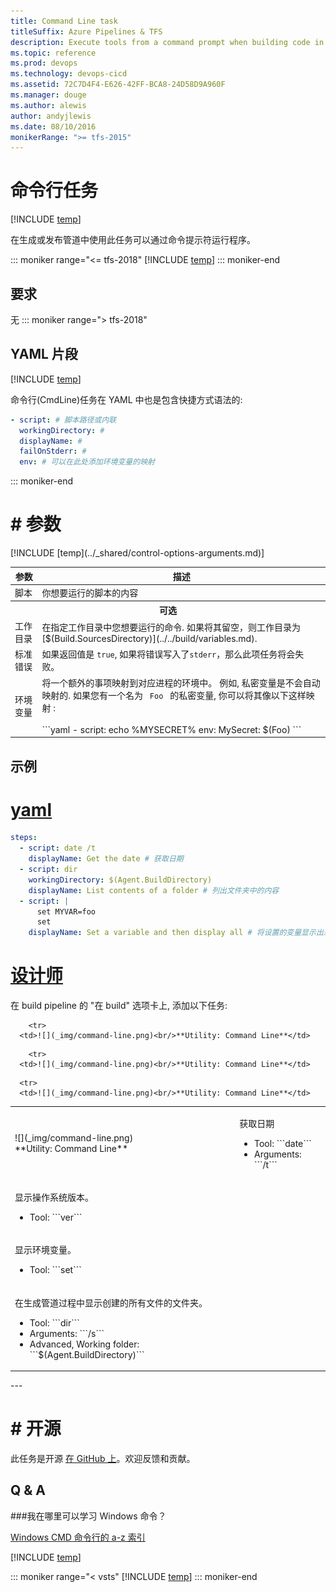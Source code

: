 ```yaml
---
title: Command Line task
titleSuffix: Azure Pipelines & TFS
description: Execute tools from a command prompt when building code in Azure Pipelines and Team Foundation Server (TFS)
ms.topic: reference
ms.prod: devops
ms.technology: devops-cicd
ms.assetid: 72C7D4F4-E626-42FF-BCA8-24D58D9A960F
ms.manager: douge
ms.author: alewis
author: andyjlewis
ms.date: 08/10/2016
monikerRange: ">= tfs-2015"
---
```


# 命令行任务

[!INCLUDE [temp](../../_shared/version-tfs-2015-rtm.md)]

在生成或发布管道中使用此任务可以通过命令提示符运行程序。

::: moniker range="<= tfs-2018"
[!INCLUDE [temp](../../_shared/concept-rename-note.md)]
::: moniker-end

## 要求

无
::: moniker range="> tfs-2018"

## YAML 片段

[!INCLUDE [temp](../_shared/yaml/CmdLineV2.md)]

命令行(CmdLine)任务在 YAML 中也是包含快捷方式语法的:

```yaml
- script: # 脚本路径或内联
  workingDirectory: #
  displayName: #
  failOnStderr: #
  env: # 可以在此处添加环境变量的映射
```

::: moniker-end

# # 参数

<table>
<thead>
<tr>
<th>参数</th>
<th>描述</th>
</tr>
</thead>
<tr>
<td>脚本</td>
<td>你想要运行的脚本的内容</td>
</tr>
<tr>
<th colspan="2">可选</th>
</tr>
<tr>
<td>工作目录</td>
<td>在指定工作目录中您想要运行的命令. 如果将其留空，则工作目录为 [$(Build.SourcesDirectory)](../../build/variables.md).</td>
</tr>
<tr>
<td>标准错误</td>
<td>如果返回值是 <code>true</code>, 如果将错误写入了<code>stderr</code>，那么此项任务将会失败。</td>
</tr>
<tr>
<td>环境变量</td>
<td>将一个额外的事项映射到对应进程的环境中。 例如, 私密变量是不会自动映射的. 如果您有一个名为 <code> Foo </code> 的私密变量, 你可以将其像以下这样映射 :<br/><br/>
```yaml
- script: echo %MYSECRET%
  env:
    MySecret: $(Foo)
```
</td>
</tr>
[!INCLUDE [temp](../_shared/control-options-arguments.md)]
</table>

## 示例

# [yaml](#tab/yaml)

```yaml
steps:
  - script: date /t
    displayName: Get the date # 获取日期
  - script: dir
    workingDirectory: $(Agent.BuildDirectory)
    displayName: List contents of a folder # 列出文件夹中的内容
  - script: |
      set MYVAR=foo
      set
    displayName: Set a variable and then display all # 将设置的变量显示出来
```

# [设计师](#tab/设计师)

在 build pipeline 的 "在 build" 选项卡上, 添加以下任务:<table>

   <tr>
      <td>![](_img/command-line.png)<br/>**Utility: Command Line**
      </td>
<td>
<p>获取日期</p>
<ul>
<li>Tool: ```date```</li>
 <li>Arguments: ```/t```</li>
</ul>
      </td>
</tr>

        <tr>
      <td>![](_img/command-line.png)<br/>**Utility: Command Line**</td>

<td>
<p>显示操作系统版本。</p>
<ul>
<li>Tool: ```ver```</li>
 </ul>
</td>
        </tr>

        <tr>
      <td>![](_img/command-line.png)<br/>**Utility: Command Line**</td>

<td>
<p>显示环境变量。</p>
<ul>
<li>Tool: ```set```</li>
</ul>
</td>
        </tr>

      <tr>
      <td>![](_img/command-line.png)<br/>**Utility: Command Line**</td>

<td>
<p>在生成管道过程中显示创建的所有文件的文件夹。</p>
<ul>
<li>Tool: ```dir```</li>
 <li>Arguments: ```/s```</li>
<li>Advanced, Working folder: ```$(Agent.BuildDirectory)```</li>
</ul>
</td>
        </tr>

</table>---

# # 开源

此任务是开源 [在 GitHub 上](https://github.com/Microsoft/vsts-tasks)。欢迎反馈和贡献。

## Q & A

<!-- BEGINSECTION class="md-qanda" -->

###我在哪里可以学习 Windows 命令？

[Windows CMD 命令行的 a-z 索引](http://ss64.com/nt/)

[!INCLUDE [temp](../../_shared/qa-agents.md)]

::: moniker range="< vsts"
[!INCLUDE [temp](../../_shared/qa-versions.md)]
::: moniker-end

<!-- ENDSECTION -->
